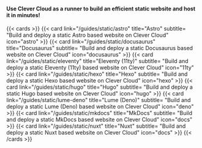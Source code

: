 #### Use Clever Cloud as a runner to build an efficient static website and host it in minutes!
{{< cards >}}
 {{< card link="/guides/static/astro" title="Astro" subtitle= "Build and deploy a static Astro based website on Clever Cloud" icon="astro" >}}
  {{< card link="/guides/static/docusaurus" title="Docusaurus" subtitle= "Build and deploy a static Docusaurus based website on Clever Cloud" icon="docusaurus" >}}
  {{< card link="/guides/static/eleventy" title="Eleventy (11ty)" subtitle= "Build and deploy a static Eleventy (11ty) based website on Clever Cloud" icon="11ty" >}}
 {{< card link="/guides/static/hexo" title="Hexo" subtitle= "Build and deploy a static Hexo based website on Clever Cloud" icon="hexo" >}}
 {{< card link="/guides/static/hugo" title="Hugo" subtitle= "Build and deploy a static Hugo based website on Clever Cloud" icon="hugo" >}}
  {{< card link="/guides/static/lume-deno" title="Lume (Deno)" subtitle= "Build and deploy a static Lume (Deno) based website on Clever Cloud" icon="deno" >}}
  {{< card link="/guides/static/mkdocs" title="MkDocs" subtitle= "Build and deploy a static MkDocs based website on Clever Cloud" icon="docs" >}}
  {{< card link="/guides/static/nuxt" title="Nuxt" subtitle= "Build and deploy a static Nuxt based website on Clever Cloud" icon="docs" >}}
{{< /cards >}}